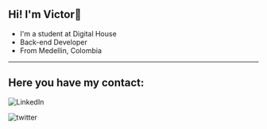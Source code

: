 ## Hi! I'm **Victor**👋

* I'm a student at Digital House 
* Back-end Developer 
* From Medellin, Colombia 
---

## Here you have my contact: 

![LinkedIn](https://cdn-icons-png.flaticon.com/512/174/174857.png)

![twitter](http://assets.stickpng.com/images/58e9196deb97430e819064f6.png)
